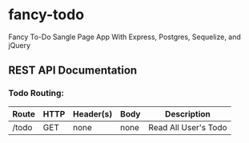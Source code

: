 # fancy-todo

Fancy To-Do Sangle Page App With Express, Postgres, Sequelize, and jQuery

## REST API Documentation

### Todo Routing:

Route | HTTP | Header(s) | Body | Description
--- | --- | --- | --- | ---
/todo | GET | none | none | Read All User's Todo

